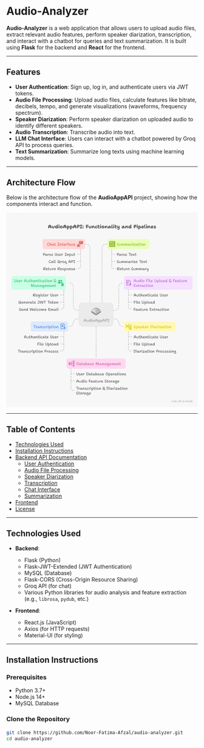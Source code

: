 # Audio-Analyzer

**Audio-Analyzer** is a web application that allows users to upload audio files, extract relevant audio features, perform speaker diarization, transcription, and interact with a chatbot for queries and text summarization. It is built using **Flask** for the backend and **React** for the frontend.

---

## Features

- **User Authentication**: Sign up, log in, and authenticate users via JWT tokens.
- **Audio File Processing**: Upload audio files, calculate features like bitrate, decibels, tempo, and generate visualizations (waveforms, frequency spectrum).
- **Speaker Diarization**: Perform speaker diarization on uploaded audio to identify different speakers.
- **Audio Transcription**: Transcribe audio into text.
- **LLM Chat Interface**: Users can interact with a chatbot powered by Groq API to process queries.
- **Text Summarization**: Summarize long texts using machine learning models.

---

## Architecture Flow

Below is the architecture flow of the **AudioAppAPI** project, showing how the components interact and function.

![AudioAppAPI Architecture](audio.jpg)

---

## Table of Contents

- [Technologies Used](#technologies-used)
- [Installation Instructions](#installation-instructions)
- [Backend API Documentation](#backend-api-documentation)
  - [User Authentication](#user-authentication)
  - [Audio File Processing](#audio-file-processing)
  - [Speaker Diarization](#speaker-diarization)
  - [Transcription](#transcription)
  - [Chat Interface](#chat-interface)
  - [Summarization](#summarization)
- [Frontend](#frontend)
- [License](#license)

---

## Technologies Used

- **Backend**: 
  - Flask (Python)
  - Flask-JWT-Extended (JWT Authentication)
  - MySQL (Database)
  - Flask-CORS (Cross-Origin Resource Sharing)
  - Groq API (for chat)
  - Various Python libraries for audio analysis and feature extraction (e.g., `librosa`, `pydub`, etc.)
  
- **Frontend**: 
  - React.js (JavaScript)
  - Axios (for HTTP requests)
  - Material-UI (for styling)
  
---

## Installation Instructions

### Prerequisites

- Python 3.7+
- Node.js 14+
- MySQL Database

### Clone the Repository

```bash
git clone https://github.com/Noor-Fatima-Afzal/audio-analyzer.git
cd audio-analyzer
